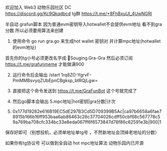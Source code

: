 欢迎加入 Web3 动物乐园社区 DC      
https://discord.gg/Kc9Qkqdbcd
tg群
https://t.me/+8FhBxuUI_4UwNGRl

半自动 grafun脚本
因为普通evm密钥导入hotwallet不会提供evm地址 看不到gra分数   所以必须要用算法来创建
1. 使用命令 go run gra.go 来生成hot wallet 密钥对 并计算mpc地址(hotwallet的evm地址)

首先你的tg小号必须更改名字成:🐤Souging.Gra-Gra
然后必须订阅  https://t.me/grafunmeme   才能做满900

2. 运行命令后会输出 /start  1rq8ZO-YgrvF-PmMMBsvyqZUbEpnCBgksp_btRQjLgw=
3. 直接把这个命令发送到 https://t.me/GraFunBot  这个号就完成了

4. 然后go脚本会输出
5.mpc地址|hot密钥|gra分数|计次
6. 0x177d19282e616B19EC5dE297B3Cd5D709399B5Ac|ca97b6658a6fae78915b166b16ff953baa6ab86463c28c37704026cdff50cbf68c567778c59a769ba708cfc334bc33e8eda067ff6f6573847d78f86c62591e3b|900|1

保存好即可（别想投机，必须单地址单tg号 ，不然新地址会顶掉老地址的分数）

如果你有tg协议号  可以做到全自动
hot mpc地址算法 动物乐园内已开源
